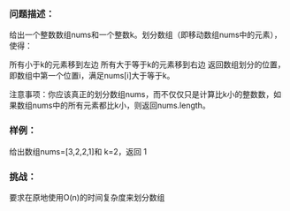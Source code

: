 ### 问题描述：
给出一个整数数组nums和一个整数k。划分数组（即移动数组nums中的元素），使得：

所有小于k的元素移到左边
所有大于等于k的元素移到右边
返回数组划分的位置，即数组中第一个位置i，满足nums[i]大于等于k。

注意事项：你应该真正的划分数组nums，而不仅仅只是计算比k小的整数数，如果数组nums中的所有元素都比k小，则返回nums.length。

### 样例：
给出数组nums=[3,2,2,1]和 k=2，返回 1

### 挑战：
要求在原地使用O(n)的时间复杂度来划分数组
